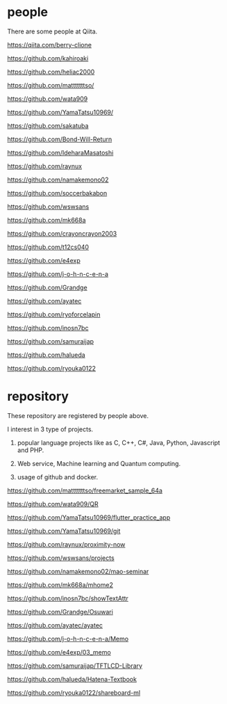 # people 
There are some people at Qiita.

https://qiita.com/berry-clione

https://github.com/kahiroaki

https://github.com/heliac2000

https://github.com/matttttttso/

https://github.com/wata909

https://github.com/YamaTatsu10969/

https://github.com/sakatuba

https://github.com/Bond-Will-Return

https://github.com/IdeharaMasatoshi

https://github.com/raynux

https://github.com/namakemono02

https://github.com/soccerbakabon

https://github.com/wswsans

https://github.com/mk668a

https://github.com/crayoncrayon2003

https://github.com/t12cs040

https://github.com/e4exp

https://github.com/j-o-h-n-c-e-n-a

https://github.com/Grandge

https://github.com/ayatec

https://github.com/ryoforcelapin

https://github.com/inosn7bc

https://github.com/samuraijap

https://github.com/halueda

https://github.com/ryouka0122

# repository

These repository are registered by people above. 

I interest in 3 type of projects.

1) popular language projects like as C, C++, C#, Java, Python, Javascript and PHP.

2) Web service, Machine learning and Quantum computing.

3) usage of github and docker.

https://github.com/matttttttso/freemarket_sample_64a

https://github.com/wata909/QR

https://github.com/YamaTatsu10969/flutter_practice_app

https://github.com/YamaTatsu10969/git

https://github.com/raynux/proximity-now

https://github.com/wswsans/projects

https://github.com/namakemono02/mao-seminar

https://github.com/mk668a/mhome2

https://github.com/inosn7bc/showTextAttr

https://github.com/Grandge/Osuwari

https://github.com/ayatec/ayatec

https://github.com/j-o-h-n-c-e-n-a/Memo

https://github.com/e4exp/03_memo

https://github.com/samuraijap/TFTLCD-Library

https://github.com/halueda/Hatena-Textbook

https://github.com/ryouka0122/shareboard-ml
